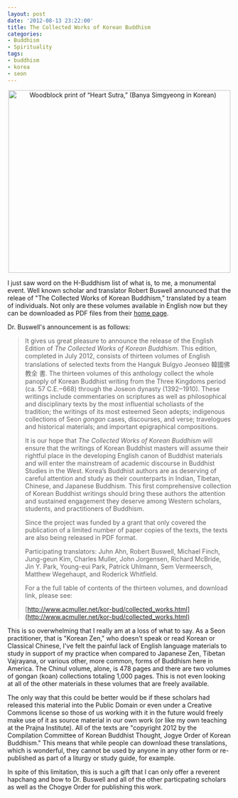 ```yaml
---
layout: post
date: '2012-08-13 23:22:00'
title: The Collected Works of Korean Buddhism
categories:
- Buddhism
- Spirituality
tags:
- buddhism
- korea
- seon
---
```

<p style="text-align:center"><a href="http://www.flickr.com/photos/asianartmuseum/1449721756/" title="Woodblock print of  “Heart Sutra,” (Banya Simgyeong in Korean) by Asian Art Museum, on Flickr"><img src="http://farm2.staticflickr.com/1225/1449721756_5c058b7bd5.jpg" width="500" height="410" alt="Woodblock print of  “Heart Sutra,” (Banya Simgyeong in Korean)"></a></p>

I just saw word on the H-Buddhism list of what is, to me, a monumental event. Well known scholar and translator Robert Buswell announced that the releae of "The Collected Works of Korean Buddhism," translated by a team of individuals. Not only are these volumes available in English now but they can be downloaded as PDF files from their [home page](http://www.acmuller.net/kor-bud/collected_works.html).

Dr. Buswell's announcement is as follows:
> It gives us great pleasure to announce the release of the English Edition of _The Collected Works of Korean Buddhism_. This edition, completed in July 2012, consists of thirteen volumes of English translations of selected texts from the Hanguk Bulgyo Jeonseo 韓國佛教全 書. The thirteen volumes of this anthology collect the whole panoply of Korean Buddhist writing from the Three Kingdoms period (ca. 57 C.E.‒668) through the Joseon dynasty (1392‒1910). These writings include commentaries on scriptures as well as philosophical and disciplinary texts by the most influential scholiasts of the tradition; the writings of its most esteemed Seon adepts; indigenous collections of Seon _gongan_ cases, discourses, and verse; travelogues and historical materials; and important epigraphical compositions.
>
> It is our hope that _The Collected Works of Korean Buddhism_ will ensure that the writings of Korean Buddhist masters will assume their rightful place in the developing English canon of Buddhist materials and will enter the mainstream of academic discourse in Buddhist Studies in the West. Korea’s Buddhist authors are as deserving of careful attention and study as their counterparts in Indian, Tibetan, Chinese, and Japanese Buddhism. This first comprehensive collection of Korean Buddhist writings should bring these authors the attention and sustained engagement they deserve among Western scholars, students, and practitioners of Buddhism.
>
>Since the project was funded by a grant that only covered the publication of a limited number of paper copies of the texts, the texts are also being released in PDF format.
>
>Participating translators: Juhn Ahn, Robert Buswell, Michael Finch, Jung-geun Kim, Charles Muller, John Jorgensen, Richard McBride, Jin Y. Park, Young-eui Park, Patrick Uhlmann, Sem Vermeersch, Matthew Wegehaupt, and Roderick Whitfield.
>
>For a the full table of contents of the thirteen volumes, and download link, please see:
>
>[http://www.acmuller.net/kor-bud/collected_works.html](http://www.acmuller.net/kor-bud/collected_works.html)

This is so overwhelming that I really am at a loss of what to say. As a Seon practitioner, that is "Korean Zen," who doesn't speak or read Korean or Classical Chinese, I've felt the painful lack of English language materials to study in support of my practice when compared to Japanese Zen, Tibetan Vajrayana, or various other, more common, forms of Buddhism here in America. The Chinul volume, alone, is 478 pages and there are two volumes of gongan (koan) collections totaling 1,000 pages. This is not even looking at all of the other materials in these volumes that are freely available. 

The only way that this could be better would be if these scholars had released this material into the Public Domain or even under a Creative Commons license so those of us working with it in the future would freely make use of it as source material in our own work (or like my own teaching at the Prajna Institute). All of the texts are "copyright 2012 by the Compilation Committee of Korean Buddhist Thought, Jogye Order of Korean Buddhism." This means that while people can download these translations, which is wonderful, they cannot be used by anyone in any other form or re-published as part of a liturgy or study guide, for example.

In spite of this limitation, this is such a gift that I can only offer a reverent hapchang and bow to Dr. Buswell and all of the other particpating scholars as well as the Chogye Order for publishing this work.
